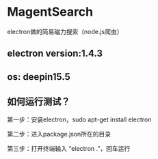 # MagentSearch
electron做的简易磁力搜索（node.js爬虫）
## electron version:1.4.3
## os: deepin15.5

## 如何运行测试？

第一步：安装electron，sudo apt-get install electron 

第二步：进入package.json所在的目录 

第三步：打开终端输入 “electron .”，回车运行
